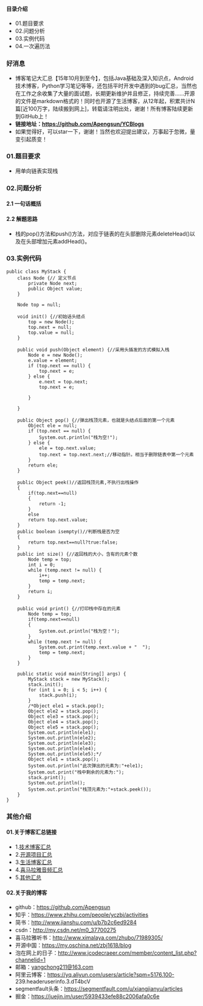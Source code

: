 #### 目录介绍
- 01.题目要求
- 02.问题分析
- 03.实例代码
- 04.一次遍历法



### 好消息
- 博客笔记大汇总【15年10月到至今】，包括Java基础及深入知识点，Android技术博客，Python学习笔记等等，还包括平时开发中遇到的bug汇总，当然也在工作之余收集了大量的面试题，长期更新维护并且修正，持续完善……开源的文件是markdown格式的！同时也开源了生活博客，从12年起，积累共计N篇[近100万字，陆续搬到网上]，转载请注明出处，谢谢！所有博客陆续更新到GitHub上！
- **链接地址：https://github.com/Apengsun/YCBlogs**
- 如果觉得好，可以star一下，谢谢！当然也欢迎提出建议，万事起于忽微，量变引起质变！




### 01.题目要求
- 用单向链表实现栈


### 02.问题分析
#### 2.1 一句话概括



#### 2.2 解题思路
- 栈的pop()方法和push()方法，对应于链表的在头部删除元素deleteHead()以及在头部增加元素addHead()。


### 03.实例代码
```
public class MyStack {
    class Node {// 定义节点
        private Node next;
        public Object value;
    }

    Node top = null;

    void init() {//初始话头结点
        top = new Node();
        top.next = null;
        top.value = null;
    }

    public void push(Object element) {//采用头插发的方式模拟入栈
        Node e = new Node();
        e.value = element;
        if (top.next == null) {
            top.next = e;
        } else {
            e.next = top.next;
            top.next = e;

        }

    }

    public Object pop() {//弹出栈顶元素，也就是头结点后面的第一个元素
        Object ele = null;
        if (top.next == null) {
            System.out.println("栈为空!");
        } else {
            ele = top.next.value;
            top.next = top.next.next;//移动指针。相当于删除链表中第一个元素
        }
        return ele;
    }
 
    public Object peek()//返回栈顶元素,不执行出栈操作
    {
        if(top.next==null)
        {
            return -1;
        }
        else
        return top.next.value;
    }
    public boolean isempty()//判断栈是否为空
    {
        return top.next==null?true:false;
    }
    public int size() {//返回栈的大小，含有的元素个数
        Node temp = top;
        int i = 0;
        while (temp.next != null) {
            i++;
            temp = temp.next;
        }
        return i;
    }

    public void print() {//打印栈中存在的元素
        Node temp = top;
        if(temp.next==null)
        {
            System.out.println("栈为空！");
        }
        while (temp.next != null) {
            System.out.print(temp.next.value + "  ");
            temp = temp.next;
        }
    }

    public static void main(String[] args) {
        MyStack stack = new MyStack();
        stack.init();
        for (int i = 0; i < 5; i++) {
            stack.push(i);
        }
        /*Object ele1 = stack.pop();
        Object ele2 = stack.pop();
        Object ele3 = stack.pop();
        Object ele4 = stack.pop();
        Object ele5 = stack.pop();
        System.out.println(ele1);
        System.out.println(ele2);
        System.out.println(ele3);
        System.out.println(ele4);
        System.out.println(ele5);*/
        Object ele1 = stack.pop();
        System.out.println("此次弹出的元素为:"+ele1);
        System.out.print("栈中剩余的元素为:");
        stack.print();
        System.out.println();
        System.out.println("栈顶元素为:"+stack.peek());
    }
}
```



### 其他介绍
#### 01.关于博客汇总链接
- 1.[技术博客汇总](https://www.jianshu.com/p/614cb839182c)
- 2.[开源项目汇总](https://blog.csdn.net/m0_37700275/article/details/80863574)
- 3.[生活博客汇总](https://blog.csdn.net/m0_37700275/article/details/79832978)
- 4.[喜马拉雅音频汇总](https://www.jianshu.com/p/f665de16d1eb)
- 5.[其他汇总](https://www.jianshu.com/p/53017c3fc75d)



#### 02.关于我的博客
- github：https://github.com/Apengsun
- 知乎：https://www.zhihu.com/people/yczbj/activities
- 简书：http://www.jianshu.com/u/b7b2c6ed9284
- csdn：http://my.csdn.net/m0_37700275
- 喜马拉雅听书：http://www.ximalaya.com/zhubo/71989305/
- 开源中国：https://my.oschina.net/zbj1618/blog
- 泡在网上的日子：http://www.jcodecraeer.com/member/content_list.php?channelid=1
- 邮箱：yangchong211@163.com
- 阿里云博客：https://yq.aliyun.com/users/article?spm=5176.100- 239.headeruserinfo.3.dT4bcV
- segmentfault头条：https://segmentfault.com/u/xiangjianyu/articles
- 掘金：https://juejin.im/user/5939433efe88c2006afa0c6e




